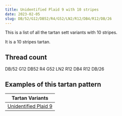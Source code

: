 ```yaml
---
title: Unidentified Plaid 9 with 10 stripes
date: 2023-02-05
slug: DB/52/G12/DB52/R4/G52/LN2/R12/DB4/R12/DB/26
---
```

This is a list of all the tartan sett variants with 10 stripes.

It is a 10 stripes tartan.


## Thread count
DB/52 G12 DB52 R4 G52 LN2 R12 DB4 R12 DB/26

## Examples of this tartan pattern

| Tartan Variants |
|---------------|
| [Unidentified Plaid 9](/variants/db/52/g12/db52/r4/g52/ln2/r12/db4/r12/db/26-db000050-g006030-lne0e0e0-rc00000)||
